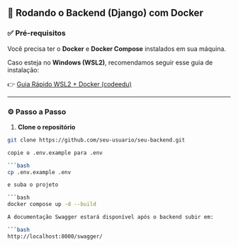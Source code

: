 ## 🚀 Rodando o Backend (Django) com Docker

### ✅ Pré-requisitos

Você precisa ter o **Docker** e **Docker Compose** instalados em sua máquina.

Caso esteja no **Windows (WSL2)**, recomendamos seguir esse guia de instalação:

👉 [Guia Rápido WSL2 + Docker (codeedu)](https://github.com/codeedu/wsl2-docker-quickstart)

---

### ⚙️ Passo a Passo

1. **Clone o repositório**

```bash
git clone https://github.com/seu-usuario/seu-backend.git

copie o .env.example para .env

```bash
cp .env.example .env

e suba o projeto

```bash
docker compose up -d --build

A documentação Swagger estará disponível após o backend subir em:

```bash
http://localhost:8000/swagger/